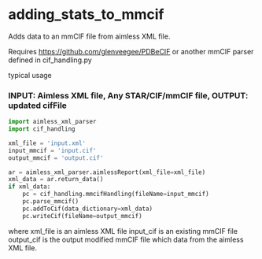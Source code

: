 # adding_stats_to_mmcif

Adds data to an mmCIF file from aimless XML file.

Requires https://github.com/glenveegee/PDBeCIF
or another mmCIF parser defined in cif_handling.py

typical usage

### INPUT: Aimless XML file, Any STAR/CIF/mmCIF file, OUTPUT: updated cifFile
```python
import aimless_xml_parser
import cif_handling

xml_file = 'input.xml'
input_mmcif = 'input.cif'
output_mmcif = 'output.cif'

ar = aimless_xml_parser.aimlessReport(xml_file=xml_file)
xml_data = ar.return_data()
if xml_data:
    pc = cif_handling.mmcifHandling(fileName=input_mmcif)
    pc.parse_mmcif()
    pc.addToCif(data_dictionary=xml_data)
    pc.writeCif(fileName=output_mmcif)
```
where
xml_file is an aimless XML file
input_cif is an existing mmCIF file
output_cif is the output modified mmCIF file which data from the aimless XML file.